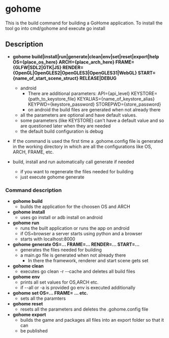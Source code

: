 # gohome

This is the build command for building a GoHome application.
To install the tool go into cmd/gohome and execute go install

## Description

+ **gohome build|install|run|generate|clean|env|set|reset|export|help OS={place_os_here} ARCH={place_arch_here} FRAME={GLFW|SDL2|GTK|JS} RENDER={OpenGL|OpenGLES2|OpenGLES3|OpenGLES31|WebGL} START={name_of_start_scene_struct} RELEASE|DEBUG**
    - android
        * There are additional parameters: API={api_level} KEYSTORE={path_to_keystore_file} KEYALIAS={name_of_keystore_alias} KEYPWD={keystore_password} STOREPWD={store_password}
        * on android the build files are generated when not already there
    - all the parameters are optional and have default values.
    - some parameters (like KEYSTORE) can't have a default value and so are questioned later when they are needed
    - the default build configuration is debug

+ If the command is used the first time a .gohome.config file is generated in the working directory in which are all the configurations like OS, ARCH, FRAME, etc.
+ build, install and run automatically call generate if needed
    - if you want to regenerate the files needed for building
    - just execute gohome generate

### Command description

+ **gohome build**
    - builds the application for the choosen OS and ARCH
+ **gohome install**
    - uses go install or adb install on android
+ **gohome run**
    - runs the built application or runs the app on android
    - if OS=browser a server starts using python and a browser
    - starts with localhost:8000
+ **gohome generate OS=... FRAME=... RENDER=... START=...**
    - generates the files needed for building
    - a main.go file is generated when not already there
        * In there the framework, renderer and start scene gets set
+ **gohome clean**
    - executes go clean -r --cache and deletes all build files
+ **gohome env**
    - prints all set values for OS,ARCH etc.
    - if --all or -a is provided go env is executed additionally
+ **gohome set OS=... FRAME= ... etc.**
    - sets all the paramters
+ **gohome reset**
    - resets all the parameters and deletes the .gohome.config file
+ **gohome export**
    - builds the game and packages all files into an export folder so that it can
    - be published
